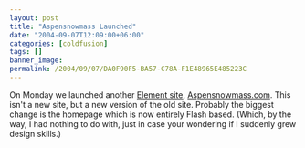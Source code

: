 ```yaml
---
layout: post
title: "Aspensnowmass Launched"
date: "2004-09-07T12:09:00+06:00"
categories: [coldfusion]
tags: []
banner_image: 
permalink: /2004/09/07/DA0F90F5-BA57-C78A-F1E48965E485223C
---
```


On Monday we launched another <a href="http://www.mindseyeelement.com">Element site</a>, <a href="http://www.aspensnowmass.com">Aspensnowmass.com</a>. This isn't a new site, but a new version of the old site. Probably the biggest change is the homepage which is now entirely Flash based. (Which, by the way, I had nothing to do with, just in case your wondering if I suddenly grew design skills.)